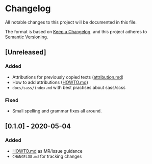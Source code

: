 # Changelog
All notable changes to this project will be documented in this file.

The format is based on [Keep a Changelog](https://keepachangelog.com/en/1.0.0/),
and this project adheres to [Semantic Versioning](https://semver.org/spec/v2.0.0.html).


## [Unreleased]
### Added
- Attributions for previously copied texts ([attribution.md](attribution.md))
- How to add attributions ([HOWTO.md](HOWTO.md))
- `docs/sass/index.md` with best practises about sass/scss

### Fixed
- Small spelling and grammar fixes all around.

## [0.1.0] - 2020-05-04
### Added
- [HOWTO.md](HOWTO.md) as MR/Issue guidance
- `CHANGELOG.md` for tracking changes